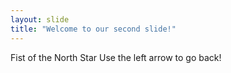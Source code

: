 ```yaml
---
layout: slide
title: "Welcome to our second slide!"
---
```

Fist of the North Star
Use the left arrow to go back!
